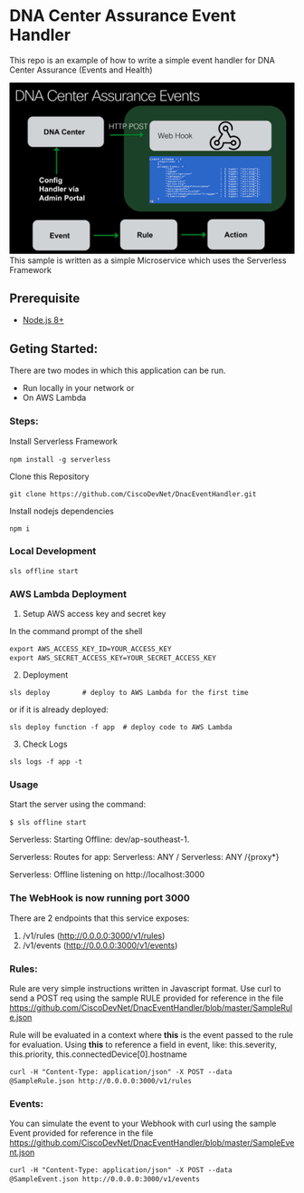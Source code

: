 # DNA Center Assurance Event Handler
This repo is an example of how to write a simple event handler for DNA Center Assurance (Events and Health)

![](https://github.com/CiscoDevNet/DnacEventHandler/blob/master/webhook.png)
This sample is written as a simple Microservice which uses the Serverless Framework

## Prerequisite
* [Node.js 8+](https://nodejs.org)

## Geting Started:

There are two modes in which this application can be run. 

* Run locally in your network or 
* On AWS Lambda

### Steps:

Install Serverless Framework

`
npm install -g serverless
`    

Clone this Repository

~~~
git clone https://github.com/CiscoDevNet/DnacEventHandler.git
~~~


Install nodejs dependencies

~~~
npm i
~~~

### Local Development
~~~
sls offline start 
~~~


### AWS Lambda Deployment
1. Setup AWS access key and secret key

  In the command prompt of the shell

~~~
export AWS_ACCESS_KEY_ID=YOUR_ACCESS_KEY
export AWS_SECRET_ACCESS_KEY=YOUR_SECRET_ACCESS_KEY
~~~


2. Deployment

~~~
sls deploy        # deploy to AWS Lambda for the first time
~~~
or if it is already deployed:

~~~
sls deploy function -f app  # deploy code to AWS Lambda
~~~

3. Check Logs
~~~
sls logs -f app -t
~~~


### Usage
Start the server using the command:

`$ sls offline start`

Serverless: Starting Offline: dev/ap-southeast-1.

Serverless: Routes for app:
Serverless: ANY /
Serverless: ANY /{proxy*}

Serverless: Offline listening on http://localhost:3000

### The WebHook is now running port 3000


There are 2 endpoints that this service exposes:

1. /v1/rules  (http://0.0.0.0:3000/v1/rules)
2. /v1/events (http://0.0.0.0:3000/v1/events)


### Rules:
Rule are very simple instructions written in Javascript format. Use curl to send a POST req using the sample RULE provided for reference in the file https://github.com/CiscoDevNet/DnacEventHandler/blob/master/SampleRule.json

Rule will be evaluated in a context where **this** is the event passed to the rule for evaluation. Using **this** to reference a field in event, like: this.severity, this.priority,
this.connectedDevice[0].hostname

~~~
curl -H "Content-Type: application/json" -X POST --data @SampleRule.json http://0.0.0.0:3000/v1/rules
~~~



### Events:

You can simulate the event to your Webhook with curl using the sample Event provided for reference in the file https://github.com/CiscoDevNet/DnacEventHandler/blob/master/SampleEvent.json

~~~
curl -H "Content-Type: application/json" -X POST --data @SampleEvent.json http://0.0.0.0:3000/v1/events
~~~


